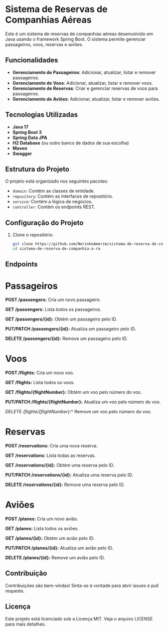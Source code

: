 # Sistema de Reservas de Companhias Aéreas

Este é um sistema de reservas de companhias aéreas desenvolvido em Java usando o framework Spring Boot. O sistema permite gerenciar passageiros, voos, reservas e aviões.

## Funcionalidades

- **Gerenciamento de Passageiros**: Adicionar, atualizar, listar e remover passageiros.
- **Gerenciamento de Voos**: Adicionar, atualizar, listar e remover voos.
- **Gerenciamento de Reservas**: Criar e gerenciar reservas de voos para passageiros.
- **Gerenciamento de Aviões**: Adicionar, atualizar, listar e remover aviões.

## Tecnologias Utilizadas

- **Java 17**
- **Spring Boot 3**
- **Spring Data JPA**
- **H2 Database** (ou outro banco de dados de sua escolha)
- **Maven**
- **Swagger**

## Estrutura do Projeto

O projeto está organizado nos seguintes pacotes:

- `domain`: Contém as classes de entidade.
- `repository`: Contém as interfaces de repositório.
- `service`: Contém a lógica de negócios.
- `controller`: Contém os endpoints REST.

## Configuração do Projeto

1. Clone o repositório:
   ```bash
   git clone https://github.com/NerinhoAmorim/sistema-de-reserva-de-companhia-a-ra.git
   cd sistema-de-reserva-de-companhia-a-ra


## Endpoints
   
# Passageiros
**POST /passengers:** Cria um novo passageiro.

**GET /passengers:** Lista todos os passageiros.

**GET /passengers/{id}:** Obtém um passageiro pelo ID.

**PUT/PATCH /passengers/{id}:** Atualiza um passageiro pelo ID.

**DELETE /passengers/{id}:** Remove um passageiro pelo ID.

# Voos

**POST /flights:** Cria um novo voo.

**GET /flights:** Lista todos os voos.

**GET /flights/{flightNumber}:** Obtém um voo pelo número do voo.

**PUT/PATCH /flights/{flightNumber}:** Atualiza um voo pelo número do voo.

*DELETE /flights/{flightNumber}:** Remove um voo pelo número do voo.

# Reservas

**POST /reservations:** Cria uma nova reserva.

**GET /reservations:** Lista todas as reservas.

**GET /reservations/{id}:** Obtém uma reserva pelo ID.

**PUT/PATCH /reservations/{id}:** Atualiza uma reserva pelo ID.

**DELETE /reservations/{id}:** Remove uma reserva pelo ID.

# Aviões

**POST /planes:** Cria um novo avião.

**GET /planes:** Lista todos os aviões.

**GET /planes/{id}:** Obtém um avião pelo ID.

**PUT/PATCH /planes/{id}:** Atualiza um avião pelo ID.

**DELETE /planes/{id}:** Remove um avião pelo ID.

## Contribuição

Contribuições são bem-vindas! Sinta-se à vontade para abrir issues e pull requests.

## Licença

Este projeto está licenciado sob a Licença MIT. Veja o arquivo LICENSE para mais detalhes.
